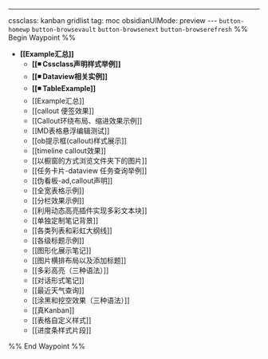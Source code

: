 ---
cssclass: kanban gridlist
tag: moc
obsidianUIMode: preview
--- `button-homewp`  `button-browsevault`  `button-browsenext` `button-browserefresh` 
%% Begin Waypoint %%
- **[[Example汇总]]**
	- **[[◾ Cssclass声明样式举例]]**
	- **[[◾ Dataview相关实例]]**
	- **[[◾ TableExample]]**
	- [[Example汇总]]
	- [[callout 便签效果]]
	- [[Callout环绕布局、缩进效果示例]]
	- [[MD表格悬浮编辑测试]]
	- [[ob提示框(callout)样式展示]]
	- [[timeline callout效果]]
	- [[以橱窗的方式浏览文件夹下的图片]]
	- [[任务卡片-dataview 任务查询举例]]
	- [[伪看板-ad,callout声明]]
	- [[全宽表格示例]]
	- [[分栏效果示例]]
	- [[利用动态高亮插件实现多彩文本块]]
	- [[单独定制笔记背景]]
	- [[各类列表和彩虹大纲线]]
	- [[各级标题示例]]
	- [[图形化展示笔记]]
	- [[图片横排布局以及添加标题]]
	- [[多彩高亮（三种语法）]]
	- [[对话形式笔记]]
	- [[最近天气查询]]
	- [[涂黑和挖空效果（三种语法）]]
	- [[真Kanban]]
	- [[表格自定义样式]]
	- [[进度条样式片段]]

%% End Waypoint %%